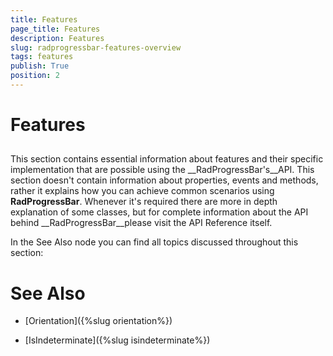 ```yaml
---
title: Features
page_title: Features
description: Features
slug: radprogressbar-features-overview
tags: features
publish: True
position: 2
---
```


# Features



## 

This section contains essential information about features and their specific implementation that are possible using the __RadProgressBar's__API. This section doesn't contain information about properties, events and methods, rather it explains how you can achieve common scenarios using __RadProgressBar__. Whenever it's required there are more in depth explanation of some classes, but for complete information about the API behind __RadProgressBar__please visit the API Reference itself.

In the See Also node you can find all topics discussed throughout this section:

# See Also

 * [Orientation]({%slug orientation%})

 * [IsIndeterminate]({%slug isindeterminate%})
